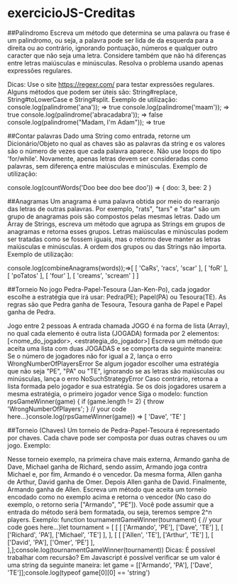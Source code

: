 # exercicioJS-Creditas


##Palíndromo
Escreva um método que determina se uma palavra ou frase é um palindromo, ou seja, a palavra pode ser lida de da esquerda para a direita ou ao contrário, ignorando pontuação, números e qualquer outro caracter que não seja uma letra. Considere também que não há diferenças entre letras maiúsculas e minúsculas. Resolva o problema usando apenas expressões regulares.

Dicas:
Use o site https://regexr.com/ para testar expressões regulares.
Alguns métodos que podem ser úteis são: String#replace, String#toLowerCase e String#split.
Exemplo de utilização:
console.log(palindrome('ana')); => true console.log(palindrome('maam')); => true console.log(palindrome('abracadabra')); => false console.log(palindrome("Madam, I'm Adam"));  => true

##Contar palavras
Dado uma String como entrada, retorne um Dicionário/Objeto no qual as chaves são as palavras da string e os valores são o número de vezes que cada palavra aparece. Não use loops do tipo 'for/while'. Novamente, apenas letras devem ser consideradas como palavras, sem diferença entre maiúsculas e minúsculas. Exemplo de utilização:

console.log(countWords('Doo bee doo bee doo')) => { doo: 3, bee: 2 }

##Anagramas
Um anagrama é uma palavra obtida por meio do rearranjo das letras de outras palavras. Por exemplo, "rats", "tars" e "star" são um grupo de anagramas pois são compostos pelas mesmas letras.
Dado um Array de Strings, escreva um método que agrupa as Strings em grupos de anagramas e retorna esses grupos. Letras maiúsculas e minúsculas podem ser tratadas como se fossem iguais, mas o retorno deve manter as letras maiúsculas e minúsculas. A ordem dos grupos ou das Strings não importa.
Exemplo de utilização:

console.log(combineAnagrams(words));=>[ [ 'CaRs', 'racs', 'scar' ],  [ 'foR' ],  [ 'poTatos' ],  [ 'four' ],  [ 'creams', 'scream' ] ]

##Torneio
No jogo Pedra-Papel-Tesoura (Jan-Ken-Po), cada jogador escolhe a estratégia que irá usar: Pedra(PE); Papel(PA) ou Tesoura(TE). As regras são que Pedra ganha de Tesoura, Tesoura ganha de Papel e Papel ganha de Pedra.

Jogo entre 2 pessoas
A entrada chamada JOGO é na forma de lista (Array), no qual cada elemento é outra lista (JOGADA) formada por 2 elementos: [<nome_do_jogador>, <estrategia_do_jogador>]
Escreva um método que aceita uma lista com duas JOGADAS e se comporta da seguinte maneira:
Se o número de jogadores não for igual a 2, lança o erro WrongNumberOfPlayersError
Se algum jogador escolher uma estratégia que não seja "PE", "PA" ou "TE", ignorando se as letras são maiúsculas ou minúsculas, lança o erro NoSuchStrategyError
Caso contrário, retorna a lista formada pelo jogador e sua estratégia. Se os dois jogadores usarem a mesma estratégia, o primeiro jogador vence
Siga o modelo:
function rpsGameWinner(game) {  if (game.length != 2) {    throw 'WrongNumberOfPlayers';  }  // your code here...}console.log(rpsGameWinner(game)) => [ 'Dave', 'TE' ]

##Torneio (Chaves)
Um torneio de Pedra-Papel-Tesoura é representado por chaves. Cada chave pode ser composta por duas outras chaves ou um jogo. Exemplo:

Nesse torneio exemplo, na primeira chave mais externa, Armando ganha de Dave, Michael ganha de Richard, sendo assim, Armando joga contra Michael e, por fim, Armando é o vencedor.
Da mesma forma, Allen ganha de Arthur, David ganha de Omer. Depois Allen ganha de David.
Finalmente, Armando ganha de Allen.
Escreva um método que aceita um torneio encodado como no exemplo acima e retorna o vencedor (No caso do exemplo, o retorno seria ["Armando", "PE"]). Você pode assumir que a entrada do método será bem formatada, ou seja, teremos sempre 2^n players.
Exemplo:
function tournamentGameWinner(tournament) {  // your code goes here...}let tournament = [  [    [      ['Armando', 'PE'], ['Dave', 'TE']    ],    [      ['Richard', 'PA'], ['Michael', 'TE']    ],  ],  [    [      ['Allen', 'TE'], ['Arthur', 'TE']    ],    [      ['David', 'PA'], ['Omer', 'PE']    ],  ],];console.log(tournamentGameWinner(tournament))
Dicas:
É possível trabalhar com recursão?
Em Javascript é possível verificar se um valor é uma string da seguinte maneira:
let game = [['Armando', 'PA'], ['Dave', 'TE']];console.log(typeof game[0][0] == 'string')
